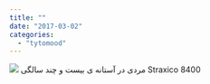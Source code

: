 ```yaml
---
title: ""
date: "2017-03-02"
categories: 
  - "tytomood"
---
```


[![](http://localhost/wp-content/uploads/2017/06/9854-300x300.png)](http://localhost/wp-content/uploads/2017/06/9854.png) مردی در آستانه ی بیست و چند سالگی Straxico 8400
